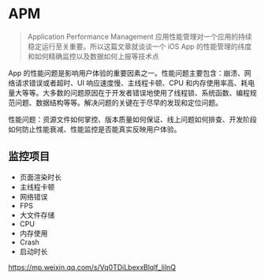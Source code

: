 # APM

> Application Performance Management 应用性能管理对一个应用的持续稳定运行至关重要。所以这篇文章就谈谈一个 iOS App 的性能管理的纬度和如何精确监控以及数据如何上报等技术点

App 的性能问题是影响用户体验的重要因素之一。性能问题主要包含：崩溃、网络请求错误或者超时、UI 响应速度慢、主线程卡顿、CPU 和内存使用率高、耗电量大等等。大多数的问题原因在于开发者错误地使用了线程锁、系统函数、编程规范问题、数据结构等等。解决问题的关键在于尽早的发现和定位问题。

性能问题：资源文件如何掌控、版本质量如何保证、线上问题如何排查、开发阶段如何防止性能衰减、性能监控是否能真实反映用户体验。

## 监控项目

- 页面渲染时长
- 主线程卡顿
- 网络错误
- FPS
- 大文件存储
- CPU
- 内存使用
- Crash
- 启动时长


https://mp.weixin.qq.com/s/Vq0TDiLbexxBlqlf_lilnQ